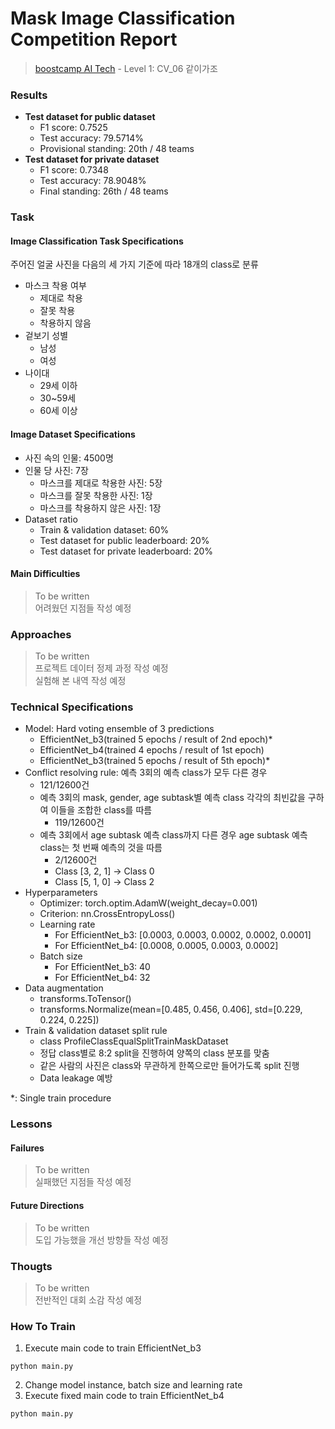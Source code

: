 # Mask Image Classification Competition Report

> [boostcamp AI Tech](https://boostcamp.connect.or.kr) - Level 1: CV_06 같이가조

### Results

  * **Test dataset for public dataset**
    * F1 score: 0.7525
    * Test accuracy: 79.5714%
    * Provisional standing: 20th / 48 teams
  * **Test dataset for private dataset**
    * F1 score: 0.7348
    * Test accuracy: 78.9048%
    * Final standing: 26th / 48 teams

### Task

#### Image Classification Task Specifications

주어진 얼굴 사진을 다음의 세 가지 기준에 따라 18개의 class로 분류

  * 마스크 착용 여부
    * 제대로 착용
    * 잘못 착용
    * 착용하지 않음
  * 겉보기 성별
    * 남성
    * 여성
  * 나이대
    * 29세 이하
    * 30~59세
    * 60세 이상

#### Image Dataset Specifications

  * 사진 속의 인물: 4500명
  * 인물 당 사진: 7장
    * 마스크를 제대로 착용한 사진: 5장
    * 마스크를 잘못 착용한 사진: 1장
    * 마스크를 착용하지 않은 사진: 1장
  * Dataset ratio
    * Train & validation dataset: 60%
    * Test dataset for public leaderboard: 20%
    * Test dataset for private leaderboard: 20%

#### Main Difficulties

> To be written <br>
> 어려웠던 지점들 작성 예정

### Approaches

> To be written <br>
> 프로젝트 데이터 정제 과정 작성 예정 <br>
> 실험해 본 내역 작성 예정

### Technical Specifications

  * Model: Hard voting ensemble of 3 predictions
    * EfficientNet_b3(trained 5 epochs / result of 2nd epoch)*
    * EfficientNet_b4(trained 4 epochs / result of 1st epoch)
    * EfficientNet_b3(trained 5 epochs / result of 5th epoch)*
  * Conflict resolving rule: 예측 3회의 예측 class가 모두 다른 경우
    * 121/12600건
    * 예측 3회의 mask, gender, age subtask별 예측 class 각각의 최빈값을 구하여 이들을 조합한 class를 따름
      * 119/12600건
    * 예측 3회에서 age subtask 예측 class까지 다른 경우 age subtask 예측 class는 첫 번째 예측의 것을 따름
      * 2/12600건
      * Class [3, 2, 1] -> Class 0
      * Class [5, 1, 0] -> Class 2
  * Hyperparameters
    * Optimizer: torch.optim.AdamW(weight_decay=0.001)
    * Criterion: nn.CrossEntropyLoss()
    * Learning rate
      * For EfficientNet_b3: [0.0003, 0.0003, 0.0002, 0.0002, 0.0001]
      * For EfficientNet_b4: [0.0008, 0.0005, 0.0003, 0.0002]
    * Batch size
      * For EfficientNet_b3: 40
      * For EfficientNet_b4: 32
  * Data augmentation
    * transforms.ToTensor()
    * transforms.Normalize(mean=[0.485, 0.456, 0.406], std=[0.229, 0.224, 0.225])
  * Train & validation dataset split rule
    * class ProfileClassEqualSplitTrainMaskDataset
    * 정답 class별로 8:2 split을 진행하여 양쪽의 class 분포를 맞춤
    * 같은 사람의 사진은 class와 무관하게 한쪽으로만 들어가도록 split 진행
    * Data leakage 예방

\*: Single train procedure

### Lessons

#### Failures

> To be written <br>
> 실패했던 지점들 작성 예정

#### Future Directions

> To be written <br>
> 도입 가능했을 개선 방향들 작성 예정

### Thougts

> To be written <br>
> 전반적인 대회 소감 작성 예정

### How To Train

1. Execute main code to train EfficientNet_b3

```shell
python main.py
```

2. Change model instance, batch size and learning rate
3. Execute fixed main code to train EfficientNet_b4

```shell
python main.py
```
